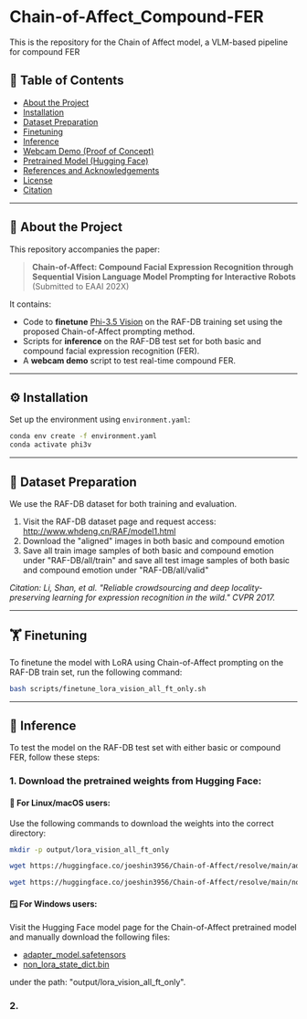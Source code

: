 # Chain-of-Affect_Compound-FER
This is the repository for the Chain of Affect model, a VLM-based pipeline for compound FER

## 📑 Table of Contents
- [About the Project](#about-the-project)
- [Installation](#installation)
- [Dataset Preparation](#dataset-preparation)
- [Finetuning](#finetuning)
- [Inference](#inference)
- [Webcam Demo (Proof of Concept)](#webcam-demo-proof-of-concept)
- [Pretrained Model (Hugging Face)](#pretrained-model-hugging-face)
- [References and Acknowledgements](#references-and-acknowledgements)
- [License](#license)
- [Citation](#citation)

---

## 🧠 About the Project

This repository accompanies the paper:

> **Chain-of-Affect: Compound Facial Expression Recognition through Sequential Vision Language Model Prompting for Interactive Robots**  
> (Submitted to EAAI 202X)

It contains:
- Code to **finetune** [Phi-3.5 Vision](https://huggingface.co/microsoft/Phi-3.5-vision-instruct) on the RAF-DB training set using the proposed Chain-of-Affect prompting method.
- Scripts for **inference** on the RAF-DB test set for both basic and compound facial expression recognition (FER).
- A **webcam demo** script to test real-time compound FER.

---

## ⚙️ Installation

Set up the environment using `environment.yaml`:

```bash
conda env create -f environment.yaml
conda activate phi3v
```

---

## 📂 Dataset Preparation

We use the RAF-DB dataset for both training and evaluation.
1. Visit the RAF-DB dataset page and request access:
http://www.whdeng.cn/RAF/model1.html
2. Download the "aligned" images in both basic and compound emotion
3. Save all train image samples of both basic and compound emotion under "RAF-DB/all/train" and save all test image samples of both basic and compound emotion under "RAF-DB/all/valid"

_Citation: Li, Shan, et al. "Reliable crowdsourcing and deep locality-preserving learning for expression recognition in the wild." CVPR 2017._

---

## 🏋️ Finetuning

To finetune the model with LoRA using Chain-of-Affect prompting on the RAF-DB train set, run the following command:

```bash
bash scripts/finetune_lora_vision_all_ft_only.sh
```

---

## 🧪 Inference

To test the model on the RAF-DB test set with either basic or compound FER, follow these steps:
### 1. Download the pretrained weights from Hugging Face:

#### 🐧 For Linux/macOS users:

Use the following commands to download the weights into the correct directory:

```bash
mkdir -p output/lora_vision_all_ft_only

wget https://huggingface.co/joeshin3956/Chain-of-Affect/resolve/main/adapter_model.safetensors -O output/lora_vision_all_ft_only/adapter_model.safetensors

wget https://huggingface.co/joeshin3956/Chain-of-Affect/resolve/main/non_lora_state_dict.bin -O output/lora_vision_all_ft_only/non_lora_state_dict.bin
```

#### 🪟 For Windows users:

Visit the Hugging Face model page for the Chain-of-Affect pretrained model and manually download the following files:
- [adapter_model.safetensors](https://huggingface.co/joeshin3956/Chain-of-Affect/resolve/main/adapter_model.safetensors)
- [non_lora_state_dict.bin](https://huggingface.co/joeshin3956/Chain-of-Affect/resolve/main/non_lora_state_dict.bin)

under the path: "output/lora_vision_all_ft_only".

### 2.
